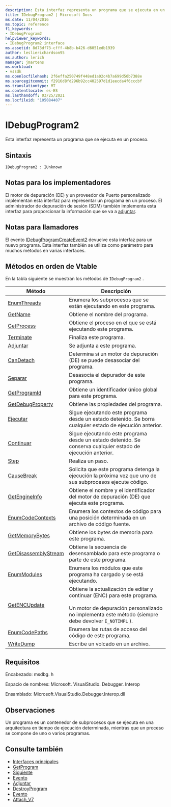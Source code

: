 ```yaml
---
description: Esta interfaz representa un programa que se ejecuta en un proceso.
title: IDebugProgram2 | Microsoft Docs
ms.date: 11/04/2016
ms.topic: reference
f1_keywords:
- IDebugProgram2
helpviewer_keywords:
- IDebugProgram2 interface
ms.assetid: 8d73df73-cfff-4b8b-b426-d6051edb1939
author: leslierichardson95
ms.author: lerich
manager: jmartens
ms.workload:
- vssdk
ms.openlocfilehash: 2f6effa250749f448ed1a02c4b7a699d50b7388e
ms.sourcegitcommit: f2916d8fd296b92cc402597d1d1eecda4f6cccbf
ms.translationtype: MT
ms.contentlocale: es-ES
ms.lasthandoff: 03/25/2021
ms.locfileid: "105084407"
---
```

# <a name="idebugprogram2"></a>IDebugProgram2
Esta interfaz representa un programa que se ejecuta en un proceso.

## <a name="syntax"></a>Sintaxis

```
IDebugProgram2 : IUnknown
```

## <a name="notes-for-implementers"></a>Notas para los implementadores
 El motor de depuración (DE) y un proveedor de Puerto personalizado implementan esta interfaz para representar un programa en un proceso. El administrador de depuración de sesión (SDM) también implementa esta interfaz para proporcionar la información que se va a [adjuntar](../../../extensibility/debugger/reference/idebugprogram2-attach.md).

## <a name="notes-for-callers"></a>Notas para llamadores
 El evento [IDebugProgramCreateEvent2](../../../extensibility/debugger/reference/idebugprogramcreateevent2.md) devuelve esta interfaz para un nuevo programa. Esta interfaz también se utiliza como parámetro para muchos métodos en varias interfaces.

## <a name="methods-in-vtable-order"></a>Métodos en orden de Vtable
 En la tabla siguiente se muestran los métodos de `IDebugProgram2` .

|Método|Descripción|
|------------|-----------------|
|[EnumThreads](../../../extensibility/debugger/reference/idebugprogram2-enumthreads.md)|Enumera los subprocesos que se están ejecutando en este programa.|
|[GetName](../../../extensibility/debugger/reference/idebugprogram2-getname.md)|Obtiene el nombre del programa.|
|[GetProcess](../../../extensibility/debugger/reference/idebugprogram2-getprocess.md)|Obtiene el proceso en el que se está ejecutando este programa.|
|[Terminate](../../../extensibility/debugger/reference/idebugprogram2-terminate.md)|Finaliza este programa.|
|[Adjuntar](../../../extensibility/debugger/reference/idebugprogram2-attach.md)|Se adjunta a este programa.|
|[CanDetach](../../../extensibility/debugger/reference/idebugprogram2-candetach.md)|Determina si un motor de depuración (DE) se puede desasociar del programa.|
|[Separar](../../../extensibility/debugger/reference/idebugprogram2-detach.md)|Desasocia el depurador de este programa.|
|[GetProgramId](../../../extensibility/debugger/reference/idebugprogram2-getprogramid.md)|Obtiene un identificador único global para este programa.|
|[GetDebugProperty](../../../extensibility/debugger/reference/idebugprogram2-getdebugproperty.md)|Obtiene las propiedades del programa.|
|[Ejecutar](../../../extensibility/debugger/reference/idebugprogram2-execute.md)|Sigue ejecutando este programa desde un estado detenido. Se borra cualquier estado de ejecución anterior.|
|[Continuar](../../../extensibility/debugger/reference/idebugprogram2-continue.md)|Sigue ejecutando este programa desde un estado detenido. Se conserva cualquier estado de ejecución anterior.|
|[Step](../../../extensibility/debugger/reference/idebugprogram2-step.md)|Realiza un paso.|
|[CauseBreak](../../../extensibility/debugger/reference/idebugprogram2-causebreak.md)|Solicita que este programa detenga la ejecución la próxima vez que uno de sus subprocesos ejecute código.|
|[GetEngineInfo](../../../extensibility/debugger/reference/idebugprogram2-getengineinfo.md)|Obtiene el nombre y el identificador del motor de depuración (DE) que ejecuta este programa.|
|[EnumCodeContexts](../../../extensibility/debugger/reference/idebugprogram2-enumcodecontexts.md)|Enumera los contextos de código para una posición determinada en un archivo de código fuente.|
|[GetMemoryBytes](../../../extensibility/debugger/reference/idebugprogram2-getmemorybytes.md)|Obtiene los bytes de memoria para este programa.|
|[GetDisassemblyStream](../../../extensibility/debugger/reference/idebugprogram2-getdisassemblystream.md)|Obtiene la secuencia de desensamblado para este programa o parte de este programa.|
|[EnumModules](../../../extensibility/debugger/reference/idebugprogram2-enummodules.md)|Enumera los módulos que este programa ha cargado y se está ejecutando.|
|[GetENCUpdate](../../../extensibility/debugger/reference/idebugprogram2-getencupdate.md)|Obtiene la actualización de editar y continuar (ENC) para este programa.<br /><br /> Un motor de depuración personalizado no implementa este método (siempre debe devolver `E_NOTIMPL` ).|
|[EnumCodePaths](../../../extensibility/debugger/reference/idebugprogram2-enumcodepaths.md)|Enumera las rutas de acceso del código de este programa.|
|[WriteDump](../../../extensibility/debugger/reference/idebugprogram2-writedump.md)|Escribe un volcado en un archivo.|

## <a name="requirements"></a>Requisitos
 Encabezado: msdbg. h

 Espacio de nombres: Microsoft. VisualStudio. Debugger. Interop

 Ensamblado: Microsoft.VisualStudio.Debugger.Interop.dll

## <a name="remarks"></a>Observaciones
 Un programa es un contenedor de subprocesos que se ejecuta en una arquitectura en tiempo de ejecución determinada, mientras que un proceso se compone de uno o varios programas.

## <a name="see-also"></a>Consulte también
- [Interfaces principales](../../../extensibility/debugger/reference/core-interfaces.md)
- [GetProgram](../../../extensibility/debugger/reference/idebugthread2-getprogram.md)
- [Siguiente](../../../extensibility/debugger/reference/ienumdebugprograms2-next.md)
- [Evento](../../../extensibility/debugger/reference/idebugportevents2-event.md)
- [Adjuntar](../../../extensibility/debugger/reference/idebugengine2-attach.md)
- [DestroyProgram](../../../extensibility/debugger/reference/idebugengine2-destroyprogram.md)
- [Evento](../../../extensibility/debugger/reference/idebugeventcallback2-event.md)
- [Attach_V7](../../../extensibility/debugger/reference/idebugprogramnode2-attach-v7.md)
